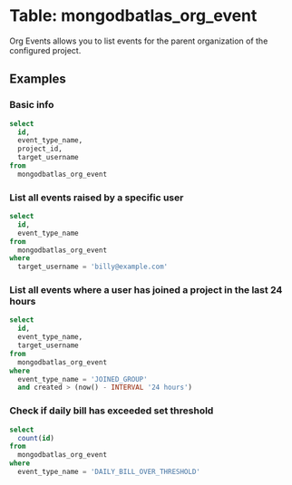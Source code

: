 # Table: mongodbatlas_org_event

Org Events allows you to list events for the parent organization of the configured project.

## Examples

### Basic info

```sql
select
  id,
  event_type_name,
  project_id,
  target_username
from
  mongodbatlas_org_event
```

### List all events raised by a specific user

```sql
select
  id,
  event_type_name
from
  mongodbatlas_org_event
where
  target_username = 'billy@example.com'
```

### List all events where a user has joined a project in the last 24 hours

```sql
select
  id,
  event_type_name,
  target_username
from
  mongodbatlas_org_event
where
  event_type_name = 'JOINED_GROUP'
  and created > (now() - INTERVAL '24 hours')
```

### Check if daily bill has exceeded set threshold

```sql
select
  count(id)
from
  mongodbatlas_org_event
where
  event_type_name = 'DAILY_BILL_OVER_THRESHOLD'
```

